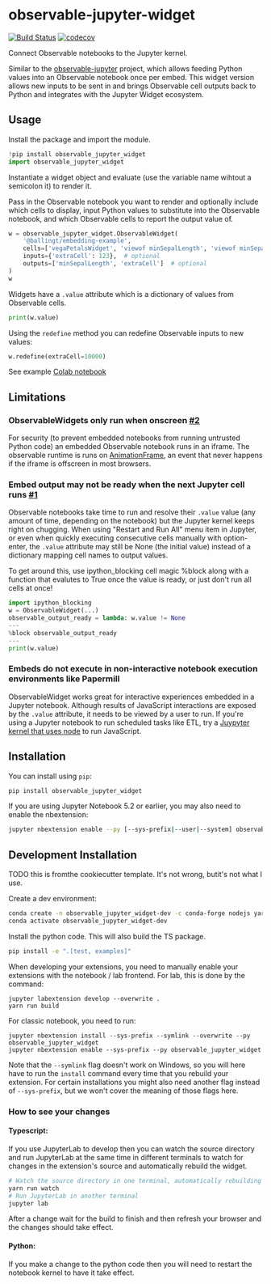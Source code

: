# observable-jupyter-widget

[![Build Status](https://travis-ci.org/thomasballinger/observable-jupyter-widget.svg?branch=master)](https://travis-ci.org/thomasballinger/observable_jupyter_widget)
[![codecov](https://codecov.io/gh/thomasballinger/observable-jupyter-widget/branch/master/graph/badge.svg)](https://codecov.io/gh/thomasballinger/observable-jupyter-widget)


Connect Observable notebooks to the Jupyter kernel.

Similar to the [observable-jupyter](https://github.com/thomasballinger/observable-jupyter) project, which allows feeding Python values into an Observable notebook once per embed. This widget version allows new inputs to be sent in and brings Observable cell outputs back to Python and integrates with the Jupyter Widget ecosystem.

## Usage
Install the package and import the module.
```py
!pip install observable_jupyter_widget
import observable_jupyter_widget
```

Instantiate a widget object and evaluate (use the variable name wihtout a semicolon it) to render it.

Pass in the Observable notebook you want to render and optionally include which cells to display, input Python values to substitute into the Observable notebook, and which Observable cells to report the output value of.

```py
w = observable_jupyter_widget.ObservableWidget(
    '@ballingt/embedding-example',
    cells=['vegaPetalsWidget', 'viewof minSepalLength', 'viewof minSepalWidth', 'extraCell'], # optional
    inputs={'extraCell': 123},  # optional
    outputs=['minSepalLength', 'extraCell']  # optional
)
w
```

Widgets have a `.value` attribute which is a dictionary of values from Observable cells.
```py
print(w.value)
```

Using the `redefine` method you can redefine Observable inputs to new values:

```py
w.redefine(extraCell=10000)
```

See example [Colab notebook](https://colab.research.google.com/drive/1kPH2XkEszv_95Rijc5PhoxZ41QGFBI_d?usp=sharing)


## Limitations

### ObservableWidgets only run when onscreen [#2](https://github.com/thomasballinger/observable-jupyter-widget/issues/2)
For security (to prevent embedded notebooks from running untrusted Python code) an embedded Observable notebook runs in an iframe.
The observable runtime is runs on [AnimationFrame](https://developer.mozilla.org/en-US/docs/Web/API/window/requestAnimationFrame), an event that never happens if the iframe is offscreen in most browsers.

### Embed output may not be ready when the next Jupyter cell runs [#1](https://github.com/thomasballinger/observable-jupyter-widget/issues/1)
Observable notebooks take time to run and resolve their `.value` value (any amount of time, depending on the notebook) but the Jupyter kernel keeps right on chugging.
When using "Restart and Run All" menu item in Jupyter, or even when quickly executing consecutive cells manually with option-enter, the `.value` attribute may still be None (the initial value) instead of a dictionary mapping cell names to output values. 

To get around this, use ipython_blocking cell magic %block along with a function that evalutes to True once the value is ready, or just don't run all cells at once!

```python
import ipython_blocking
w = ObservableWidget(...)
observable_output_ready = lambda: w.value != None
---
%block observable_output_ready
---
print(w.value)
```

### Embeds do not execute in non-interactive notebook execution environments like Papermill
ObservableWidget works great for interactive experiences embedded in a Jupyter notebook. Although results of JavaScript interactions are exposed by the `.value` attribute, it needs to be viewed by a user to run. If you're using a Jupyter notebook to run scheduled tasks like ETL, try a [Juypyter kernel that uses node](https://github.com/n-riesco/ijavascript) to run JavaScript.

## Installation

You can install using `pip`:

```bash
pip install observable_jupyter_widget
```

If you are using Jupyter Notebook 5.2 or earlier, you may also need to enable
the nbextension:
```bash
jupyter nbextension enable --py [--sys-prefix|--user|--system] observable_jupyter_widget
```

## Development Installation

TODO this is fromthe cookiecutter template. It's not wrong, butit's not what I use.

Create a dev environment:
```bash
conda create -n observable_jupyter_widget-dev -c conda-forge nodejs yarn python jupyterlab
conda activate observable_jupyter_widget-dev
```

Install the python code. This will also build the TS package.
```bash
pip install -e ".[test, examples]"
```

When developing your extensions, you need to manually enable your extensions with the
notebook / lab frontend. For lab, this is done by the command:

```
jupyter labextension develop --overwrite .
yarn run build
```

For classic notebook, you need to run:

```
jupyter nbextension install --sys-prefix --symlink --overwrite --py observable_jupyter_widget
jupyter nbextension enable --sys-prefix --py observable_jupyter_widget
```

Note that the `--symlink` flag doesn't work on Windows, so you will here have to run
the `install` command every time that you rebuild your extension. For certain installations
you might also need another flag instead of `--sys-prefix`, but we won't cover the meaning
of those flags here.

### How to see your changes
#### Typescript:
If you use JupyterLab to develop then you can watch the source directory and run JupyterLab at the same time in different
terminals to watch for changes in the extension's source and automatically rebuild the widget.

```bash
# Watch the source directory in one terminal, automatically rebuilding when needed
yarn run watch
# Run JupyterLab in another terminal
jupyter lab
```

After a change wait for the build to finish and then refresh your browser and the changes should take effect.

#### Python:
If you make a change to the python code then you will need to restart the notebook kernel to have it take effect.
